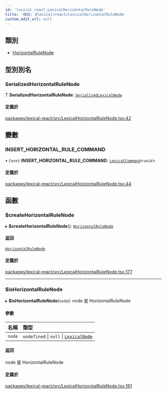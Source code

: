 ```yaml
---
id: 'lexical_react_LexicalHorizontalRuleNode'
title: '模組: @lexical/react/LexicalHorizontalRuleNode'
custom_edit_url: null
---
```


## 類別

- [HorizontalRuleNode](../classes/lexical_react_LexicalHorizontalRuleNode.HorizontalRuleNode.md)

## 型別別名

### SerializedHorizontalRuleNode

Ƭ **SerializedHorizontalRuleNode**: [`SerializedLexicalNode`](lexical.md#serializedlexicalnode)

#### 定義於

[packages/lexical-react/src/LexicalHorizontalRuleNode.tsx:42](https://github.com/facebook/lexical/tree/main/packages/lexical-react/src/LexicalHorizontalRuleNode.tsx#L42)

## 變數

### INSERT_HORIZONTAL_RULE_COMMAND

• `Const` **INSERT_HORIZONTAL_RULE_COMMAND**: [`LexicalCommand`](lexical.md#lexicalcommand)\<`void`\>

#### 定義於

[packages/lexical-react/src/LexicalHorizontalRuleNode.tsx:44](https://github.com/facebook/lexical/tree/main/packages/lexical-react/src/LexicalHorizontalRuleNode.tsx#L44)

## 函數

### $createHorizontalRuleNode

▸ **$createHorizontalRuleNode**(): [`HorizontalRuleNode`](../classes/lexical_react_LexicalHorizontalRuleNode.HorizontalRuleNode.md)

#### 返回

[`HorizontalRuleNode`](../classes/lexical_react_LexicalHorizontalRuleNode.HorizontalRuleNode.md)

#### 定義於

[packages/lexical-react/src/LexicalHorizontalRuleNode.tsx:177](https://github.com/facebook/lexical/tree/main/packages/lexical-react/src/LexicalHorizontalRuleNode.tsx#L177)

---

### $isHorizontalRuleNode

▸ **$isHorizontalRuleNode**(`node`): node 是 HorizontalRuleNode

#### 參數

| 名稱   | 類型                                                                        |
| :----- | :-------------------------------------------------------------------------- |
| `node` | `undefined` \| `null` \| [`LexicalNode`](../classes/lexical.LexicalNode.md) |

#### 返回

node 是 HorizontalRuleNode

#### 定義於

[packages/lexical-react/src/LexicalHorizontalRuleNode.tsx:181](https://github.com/facebook/lexical/tree/main/packages/lexical-react/src/LexicalHorizontalRuleNode.tsx#L181)

